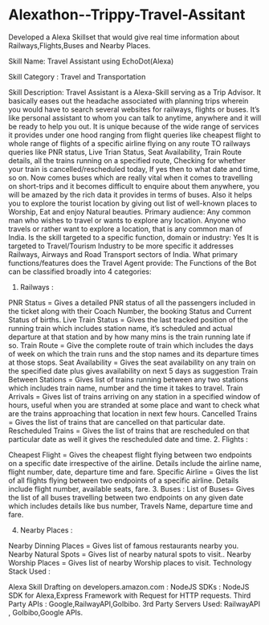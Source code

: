 # Alexathon--Trippy-Travel-Assitant
Developed a Alexa Skillset that would give real time information about Railways,Flights,Buses and Nearby Places.

Skill Name: Travel Assistant using EchoDot(Alexa)

Skill Category : Travel and Transportation

Skill Description: Travel Assistant is a Alexa-Skill serving as a Trip Advisor. It basically eases out the headache associated with planning trips wherein you would have to search several websites for railways, flights or buses. It’s like personal assistant to whom you can talk to anytime, anywhere and it will be ready to help you out. It is unique because of the wide range of services it provides under one hood ranging from flight queries like cheapest flight to whole range of flights of a specific airline flying on any route TO railways queries like PNR status, Live Trian Status, Seat Availability, Train Route details, all the trains running on a specified route, Checking for whether your train is cancelled/rescheduled today, If yes then to what date and time, so on. Now comes buses which are really vital when it comes to travelling on short-trips and it becomes difficult to enquire about them anywhere, you will be amazed by the rich data it provides in terms of buses. Also it helps you to explore the tourist location by giving out list of well-known places to Worship, Eat and enjoy Natural beauties. Primary audience: Any common man who wishes to travel or wants to explore any location. Anyone who travels or rather want to explore a location, that is any common man of India. Is the skill targeted to a specific function, domain or industry: Yes It is targeted to Travel/Tourism Industry to be more specific it addresses Railways, Airways and Road Transport sectors of India. What primary functions/features does the Travel Agent provide: The Functions of the Bot can be classified broadly into 4 categories:

1. Railways :

PNR Status = Gives a detailed PNR status of all the passengers included in the ticket along with their Coach Number, the booking Status and Current Status of births.
Live Train Status = Gives the last tracked position of the running train which includes station name, it’s scheduled and actual departure at that station and by how many mins is the train running late if so.
Train Route = Give the complete route of train which includes the days of week on which the train runs and the stop names and its departure times at those stops.
Seat Availability = Gives the seat availability on any train on the specified date plus gives availability on next 5 days as suggestion
Train Between Stations = Gives list of trains running between any two stations which includes train name, number and the time it takes to travel.
Train Arrivals = Gives list of trains arriving on any station in a specified window of hours, useful when you are stranded at some place and want to check what are the trains approaching that location in next few hours.
Cancelled Trains = Gives the list of trains that are cancelled on that particular date.
Rescheduled Trains = Gives the list of trains that are rescheduled on that particular date as well it gives the rescheduled date and time.
2. Flights :

Cheapest Flight = Gives the cheapest flight flying between two endpoints on a specific date irrespective of the airline. Details include the airline name, flight number, date, departure time and fare.
Specific Airline = Gives the list of all flights flying between two endpoints of a specific airline. Details include flight number, available seats, fare.
3. Buses : List of Buses= Gives the list of all buses travelling between two endpoints on any given date which includes details like bus number, Travels Name, departure time and fare.

4. Nearby Places :

Nearby Dinning Places = Gives list of famous restaurants nearby you.
Nearby Natural Spots = Gives list of nearby natural spots to visit..
Nearby Worship Places = Gives list of nearby Worship places to visit.
Technology Stack Used :

Alexa Skill Drafting on developers.amazon.com : NodeJS
SDKs : NodeJS SDK for Alexa,Express Framework with Request for HTTP requests.
Third Party APIs : Google,RailwayAPI,GoIbibo. 
3rd Party Servers Used: RailwayAPI , GoIbibo,Google APIs.
